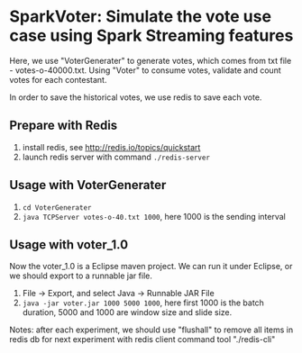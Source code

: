 SparkVoter: Simulate the vote use case using Spark Streaming features
==========================

Here, we use "VoterGenerater" to generate votes, which comes from txt file - votes-o-40000.txt.
Using "Voter" to consume votes, validate and count votes for each contestant.

In order to save the historical votes, we use redis to save each vote.


Prepare with Redis
-----------


1. install redis, see http://redis.io/topics/quickstart
2. launch redis server with command ``./redis-server``


Usage with VoterGenerater
-----------


1. ``cd VoterGenerater``
2. ``java TCPServer votes-o-40.txt 1000``, here 1000 is the sending interval


Usage with voter_1.0
-----------


Now the voter_1.0 is a Eclipse maven project.
We can run it under Eclipse, or we should export to a runnable jar file.

1.  File -> Export, and select Java -> Runnable JAR File
2. ``java -jar voter.jar 1000 5000 1000``, here first 1000 is the batch duration, 5000 and 1000 are window size and slide size.

Notes: after each experiment, we should use "flushall" to remove all items in redis db for next experiment with redis client command tool "./redis-cli" 
